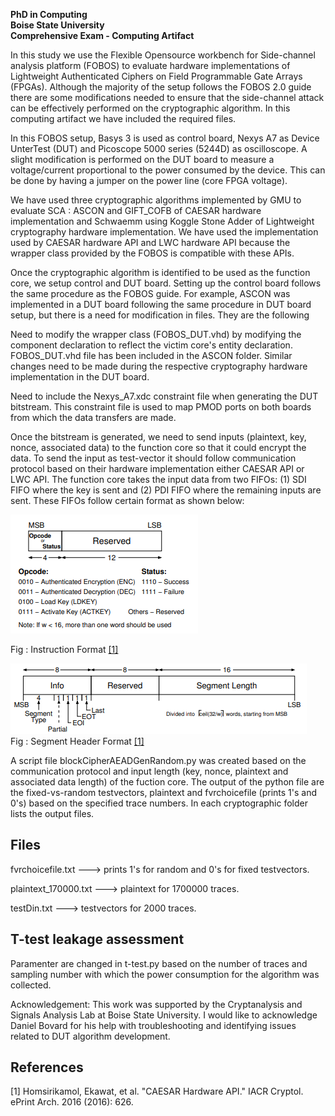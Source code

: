 **PhD in Computing**<br />
**Boise State University**  
**Comprehensive Exam - Computing Artifact**

In this study we use the Flexible Opensource workbench for Side-channel analysis platform (FOBOS) to evaluate hardware implementations of Lightweight Authenticated Ciphers on Field Programmable Gate Arrays (FPGAs). Although the majority of the setup follows the FOBOS 2.0 guide there are some modifications needed to ensure that the side-channel attack can be effectively performed on the cryptographic algorithm. In this computing artifact we have included the required files.

In this FOBOS setup, Basys 3 is used as control board, Nexys A7 as Device UnterTest (DUT) and Picoscope 5000 series (5244D) as oscilloscope. A slight modification is performed on the DUT board to measure a voltage/current proportional to the power consumed by the device. This can be done by having a jumper on the power line (core FPGA voltage).

We have used three cryptographic algorithms implemented by GMU to evaluate SCA : ASCON and GIFT_COFB of CAESAR hardware implementation and Schwaemm using Koggle Stone Adder of Lightweight cryptography hardware implementation. We have used the implementation used by CAESAR hardware API and LWC hardware API because the wrapper class provided by the FOBOS is compatible with these APIs.

Once the cryptographic algorithm is identified to be used as the function core, we setup control and DUT board. Setting up the control board follows the same procedure as the FOBOS guide. For example, ASCON was implemented in a DUT board following the same procedure in DUT board setup, but there is a need for modification in files. They are the following

Need to modify the wrapper class (FOBOS_DUT.vhd) by modifying the component declaration to reflect the victim core's entity declaration. FOBOS_DUT.vhd file has been included in the ASCON folder. Similar changes need to be made during the respective cryptography hardware implementation in the DUT board.

Need to include the Nexys_A7.xdc constraint file when generating the DUT bitstream. This constraint file is used to map PMOD ports on both boards from which the data transfers are made.

Once the bitstream is generated, we need to send inputs (plaintext, key, nonce, associated data) to the function core so that it could encrypt the data. To send the input as test-vector it should follow communication protocol based on their hardware implementation either CAESAR API or LWC API. The function core takes the input data from two FIFOs: (1) SDI FIFO where the key is sent and (2) PDI FIFO where the remaining inputs are sent. These FIFOs follow certain format as shown below:

![instruction](https://github.com/Aparna1009/Computing-Artifacts/blob/main/instruction.PNG)

Fig : Instruction Format [[1]](#1)



                    
![segment](https://github.com/Aparna1009/Computing-Artifacts/blob/main/segment.PNG)    
                          Fig : Segment Header Format [[1]](#1)
                          
                          
A script file blockCipherAEADGenRandom.py was created based on the communication protocol and input length (key, nonce, plaintext and associated data length) of the fuction core. The output of the python file are the fixed-vs-random testvectors, plaintext and fvrchoicefile (prints 1's and 0's) based on the specified trace numbers. In each cryptographic folder lists the output files.

Files
-------
fvrchoicefile.txt  ---> prints 1's for random and 0's for fixed testvectors.

plaintext_170000.txt  ---> plaintext for 1700000 traces.

testDin.txt  ---> testvectors for 2000 traces.

T-test leakage assessment
--------------------------
Paramenter are changed in t-test.py based on the number of traces and sampling number with which the power consumption for the algorithm was collected.


Acknowledgement: This work was supported by the Cryptanalysis and Signals Analysis Lab at Boise State University. I would like to acknowledge Daniel Bovard for his help with troubleshooting and identifying issues related to DUT algorithm development.

## References
<a id="1">[1]</a> 
Homsirikamol, Ekawat, et al. "CAESAR Hardware API." IACR Cryptol. ePrint Arch. 2016 (2016): 626.
